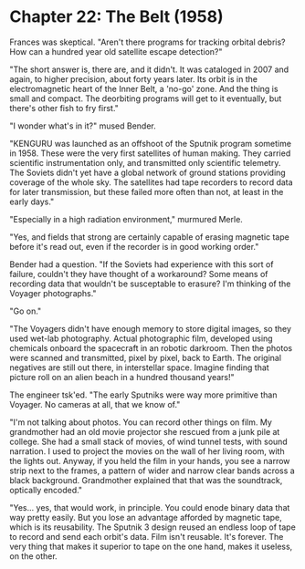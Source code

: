 # Chapter 22: The Belt (1958)

Frances was skeptical. "Aren't there programs for tracking orbital debris? How can a hundred year old satellite escape detection?"

"The short answer is, there are, and it didn't. It was cataloged in 2007 and again, to higher precision, about forty years later. Its orbit is in the electromagnetic heart of the Inner Belt, a 'no-go' zone. And the thing is small and compact. The deorbiting programs will get to it eventually, but there's other fish to fry first."

"I wonder what's in it?" mused Bender.

"KENGURU was launched as an offshoot of the Sputnik program sometime in 1958. These were the very first satellites of human making. They carried scientific instrumentation only, and transmitted only scientific telemetry. The Soviets didn't yet have a global network of ground stations providing coverage of the whole sky. The satellites had tape recorders to record data for later transmission, but these failed more often than not, at least in the early days."

"Especially in a high radiation environment," murmured Merle.

"Yes, and fields that strong are certainly capable of erasing magnetic tape before it's read out, even if the recorder is in good working order."

Bender had a question. "If the Soviets had experience with this sort of failure, couldn't they have thought of a workaround? Some means of recording data that wouldn't be susceptable to erasure? I'm thinking of the Voyager photographs."

"Go on."

"The Voyagers didn't have enough memory to store digital images, so they used wet-lab photography. Actual photographic film, developed using chemicals onboard the spacecraft in an robotic darkroom. Then the photos were scanned and transmitted, pixel by pixel, back to Earth. The original negatives are still out there, in interstellar space. Imagine finding that picture roll on an alien beach in a hundred thousand years!"

The engineer tsk'ed. "The early Sputniks were way more primitive than Voyager. No cameras at all, that we know of."

"I'm not talking about photos. You can record other things on film. My grandmother had an old movie projector she rescued from a junk pile at college. She had a small stack of movies, of wind tunnel tests, with sound narration. I used to project the movies on the wall of her living room, with the lights out. Anyway, if you held the film in your hands, you see a narrow strip next to the frames, a pattern of wider and narrow clear bands across a black background. Grandmother explained that that was the soundtrack, optically encoded."

"Yes... yes, that would work, in principle. You could enode binary data that way pretty easily. But you lose an advantage afforded by magnetic tape, which is its reusability. The Sputnik 3 design reused an endless loop of tape to record and send each orbit's data. Film isn't reusable. It's forever. The very thing that makes it superior to tape on the one hand, makes it useless, on the other.



